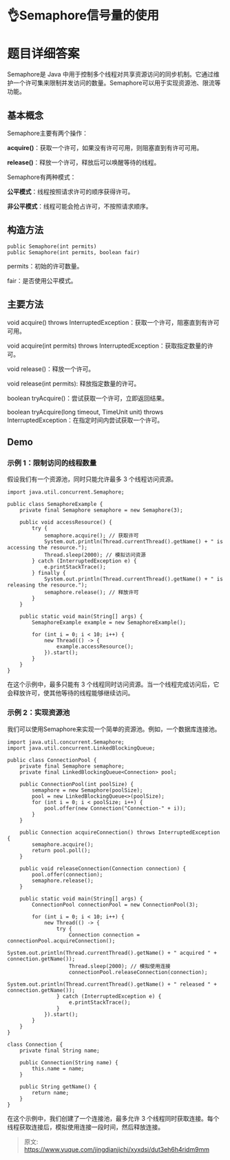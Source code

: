 # 👌Semaphore信号量的使用

# 题目详细答案
Semaphore是 Java 中用于控制多个线程对共享资源访问的同步机制。它通过维护一个许可集来限制并发访问的数量。Semaphore可以用于实现资源池、限流等功能。

## 基本概念
Semaphore主要有两个操作：

**acquire()**：获取一个许可，如果没有许可可用，则阻塞直到有许可可用。

**release()**：释放一个许可，释放后可以唤醒等待的线程。

Semaphore有两种模式：

**公平模式**：线程按照请求许可的顺序获得许可。

**非公平模式**：线程可能会抢占许可，不按照请求顺序。

## 构造方法
```plain
public Semaphore(int permits)
public Semaphore(int permits, boolean fair)
```

permits：初始的许可数量。

fair：是否使用公平模式。

## 主要方法
void acquire() throws InterruptedException：获取一个许可，阻塞直到有许可可用。

void acquire(int permits) throws InterruptedException：获取指定数量的许可。

void release()：释放一个许可。

void release(int permits): 释放指定数量的许可。

boolean tryAcquire()：尝试获取一个许可，立即返回结果。

boolean tryAcquire(long timeout, TimeUnit unit) throws InterruptedException：在指定时间内尝试获取一个许可。

## Demo
### 示例 1：限制访问的线程数量
假设我们有一个资源池，同时只能允许最多 3 个线程访问资源。

```plain
import java.util.concurrent.Semaphore;

public class SemaphoreExample {
    private final Semaphore semaphore = new Semaphore(3);

    public void accessResource() {
        try {
            semaphore.acquire(); // 获取许可
            System.out.println(Thread.currentThread().getName() + " is accessing the resource.");
            Thread.sleep(2000); // 模拟访问资源
        } catch (InterruptedException e) {
            e.printStackTrace();
        } finally {
            System.out.println(Thread.currentThread().getName() + " is releasing the resource.");
            semaphore.release(); // 释放许可
        }
    }

    public static void main(String[] args) {
        SemaphoreExample example = new SemaphoreExample();

        for (int i = 0; i < 10; i++) {
            new Thread(() -> {
                example.accessResource();
            }).start();
        }
    }
}
```

在这个示例中，最多只能有 3 个线程同时访问资源。当一个线程完成访问后，它会释放许可，使其他等待的线程能够继续访问。

### 示例 2：实现资源池
我们可以使用Semaphore来实现一个简单的资源池。例如，一个数据库连接池。

```plain
import java.util.concurrent.Semaphore;
import java.util.concurrent.LinkedBlockingQueue;

public class ConnectionPool {
    private final Semaphore semaphore;
    private final LinkedBlockingQueue<Connection> pool;

    public ConnectionPool(int poolSize) {
        semaphore = new Semaphore(poolSize);
        pool = new LinkedBlockingQueue<>(poolSize);
        for (int i = 0; i < poolSize; i++) {
            pool.offer(new Connection("Connection-" + i));
        }
    }

    public Connection acquireConnection() throws InterruptedException {
        semaphore.acquire();
        return pool.poll();
    }

    public void releaseConnection(Connection connection) {
        pool.offer(connection);
        semaphore.release();
    }

    public static void main(String[] args) {
        ConnectionPool connectionPool = new ConnectionPool(3);

        for (int i = 0; i < 10; i++) {
            new Thread(() -> {
                try {
                    Connection connection = connectionPool.acquireConnection();
                    System.out.println(Thread.currentThread().getName() + " acquired " + connection.getName());
                    Thread.sleep(2000); // 模拟使用连接
                    connectionPool.releaseConnection(connection);
                    System.out.println(Thread.currentThread().getName() + " released " + connection.getName());
                } catch (InterruptedException e) {
                    e.printStackTrace();
                }
            }).start();
        }
    }
}

class Connection {
    private final String name;

    public Connection(String name) {
        this.name = name;
    }

    public String getName() {
        return name;
    }
}
```

在这个示例中，我们创建了一个连接池，最多允许 3 个线程同时获取连接。每个线程获取连接后，模拟使用连接一段时间，然后释放连接。





> 原文: <https://www.yuque.com/jingdianjichi/xyxdsi/dut3eh6h4ridm9mm>